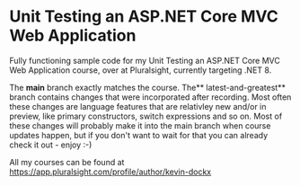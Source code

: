# Unit Testing an ASP.NET Core MVC Web Application
Fully functioning sample code for my Unit Testing an ASP.NET Core MVC Web Application course, over at Pluralsight, currently targeting .NET 8.

The **main** branch exactly matches the course. 
The** latest-and-greatest** branch contains changes that were incorporated after recording. Most often these changes are language features that are relativley new and/or in preview, like primary constructors, switch expressions and so on. Most of these changes will probably make it into the main branch when course updates happen, but if you don't want to wait for that you can already check it out - enjoy :-)

All my courses can be found at https://app.pluralsight.com/profile/author/kevin-dockx
